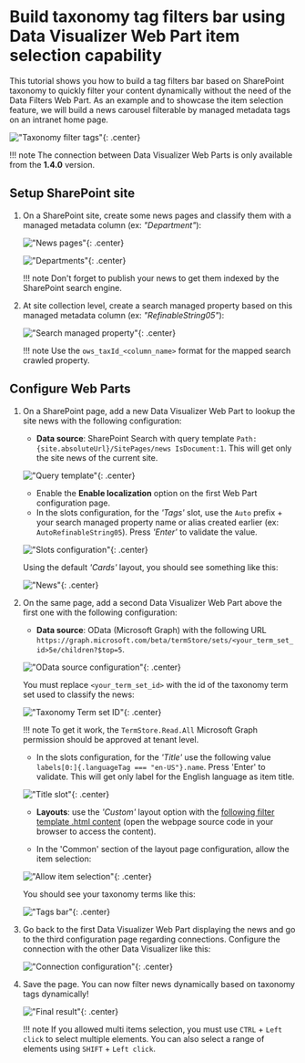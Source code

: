 # Build taxonomy tag filters bar using Data Visualizer Web Part item selection capability

This tutorial shows you how to build a tag filters bar based on SharePoint taxonomy to quickly filter your content dynamically without the need of the Data Filters Web Part. As an example and to showcase the item selection feature, we will build a news carousel filterable by managed metadata tags on an intranet home page.

!["Taxonomy filter tags"](../assets/tag_filter_bar.gif){: .center}

!!! note
    The connection between Data Visualizer Web Parts is only available from the **1.4.0** version.

## Setup SharePoint site

1. On a SharePoint site, create some news pages and classify them with a managed metadata column (ex: _"Department"_):

    !["News pages"](../../assets/scenarios/tags/site_pages_news.png){: .center}

    !["Departments"](../../assets/scenarios/tags/managed_metadata_term_set.png){: .center}

    !!! note
        Don't forget to publish your news to get them indexed by the SharePoint search engine.

2. At site collection level, create a search managed property based on this managed metadata column (ex: _"RefinableString05"_):

    !["Search managed property"](../../assets/scenarios/tags/search_managed_property.png){: .center} 

    !!! note
        Use the `ows_taxId_<column_name>` format for the mapped search crawled property.

## Configure Web Parts

1. On a SharePoint page, add a new Data Visualizer Web Part to lookup the site news with the following configuration:

    - **Data source**: SharePoint Search with query template `Path:{site.absoluteUrl}/SitePages/news IsDocument:1`. This will get only the site news of the current site.

    !["Query template"](../../assets/scenarios/tags/query_template.png){: .center} 

    - Enable the **Enable localization** option on the first Web Part configuration page.
    - In the slots configuration, for the _'Tags'_ slot, use the `Auto` prefix + your search managed property name or alias created earlier (ex: `AutoRefinableString05`). Press _'Enter'_ to validate the value.

    !["Slots configuration"](../../assets/scenarios/tags/slots_configuration.png){: .center} 

    Using the default _'Cards'_ layout, you should see something like this:

    !["News"](../../assets/scenarios/tags/news.png){: .center} 
    

2. On the same page, add a second Data Visualizer Web Part above the first one with the following configuration:

    - **Data source**: OData (Microsoft Graph) with the following URL `https://graph.microsoft.com/beta/termStore/sets/<your_term_set_id>5e/children?$top=5`. 

    !["OData source configuration"](../../assets/scenarios/tags/graph_url.png){: .center} 
    
    You must replace `<your_term_set_id>` with the id of the taxonomy term set used to classify the news:

    !["Taxonomy Term set ID"](../../assets/scenarios/tags/term_set_id.png){: .center} 

    !!! note
        To get it work, the `TermStore.Read.All` Microsoft Graph permission should be approved at tenant level.

    - In the slots configuration, for the _'Title'_ use the following value `labels[0:]{.languageTag === "en-US"}.name`. Press 'Enter' to validate. This will get only label for the English language as item title.

    !["Title slot"](../../assets/scenarios/tags/filter_title_slot.png){: .center}

    - **Layouts**: use the _'Custom'_ layout option with the [following filter template .html content](./assets/tags_bar_template.html) (open the webpage source code in your browser to access the content).

    - In the 'Common' section of the layout page configuration, allow the item selection:

    !["Allow item selection"](../../assets/scenarios/tags/allow_item_selection.png){: .center}

    You should see your taxonomy terms like this:

    !["Tags bar"](../../assets/scenarios/tags/tags_bar.png){: .center}

3. Go back to the first Data Visualizer Web Part displaying the news and go to the third configuration page regarding connections. Configure the connection with the other Data Visualizer like this:

    !["Connection configuration"](../../assets/scenarios/tags/configure_connection.png){: .center}

4. Save the page. You can now filter news dynamically based on taxonomy tags dynamically!

    !["Final result"](../../assets/scenarios/tags/final_result.png){: .center}


    !!! note
        If you allowed multi items selection, you must use `CTRL` + `Left click` to select multiple elements. You can also select a range of elements using `SHIFT` + `Left click`.






